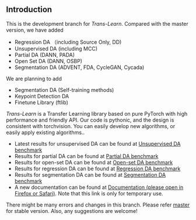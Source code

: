 ## Introduction

This is the development branch for *Trans-Learn*. 
Compared with the master version, we have added

- Regression DA （including Source Only, DD)
- Unsupervised DA (including MCC)
- Partial DA (DANN, PADA)
- Open Set DA (DANN, OSBP)
- Segmentation DA (ADVENT, FDA, CycleGAN, Cycada)

We are planning to add
- Segmentation DA (Self-training methods)
- Keypoint Detection DA
- Finetune Library (ftlib)


*Trans-Learn* is a Transfer Learning library based on pure PyTorch with high performance and friendly API. 
Our code is pythonic, and the design is consistent with torchvision. You can easily develop new algorithms, or easily apply existing algorithms..

- Latest results for unsupervised DA can be found at [Unsupervised DA benchmark](https://github.com/thuml/Transfer-Learning-Library/blob/dev/docs/dalib/benchmarks/unsupervised_da.rst)
- Results for partial DA can be found at [Partial DA benchmark](https://github.com/thuml/Transfer-Learning-Library/blob/dev/docs/dalib/benchmarks/partial_da.rst)
- Results for open-set DA can be found at [Open-set DA benchmark](https://github.com/thuml/Transfer-Learning-Library/blob/dev/docs/dalib/benchmarks/open_set_da.rst)
- Results for regression DA can be found at [Regression DA benchmark](https://github.com/thuml/Transfer-Learning-Library/blob/dev/docs/dalib/benchmarks/regression_da.rst)
- Results for segmentation DA can be found at [Segmentation DA benchmark](https://github.com/thuml/Transfer-Learning-Library/blob/dev/docs/dalib/benchmarks/segmentation_da.rst)
- A new documentation can be found at [Documentation (please open in Firefox or Safari)](http://microhhh.com/). Note that this link is only for temporary use.

There might be many errors and changes in this branch. Please refer [master](https://github.com/thuml/Transfer-Learning-Library) for stable version. Also, any suggestions are welcome!
